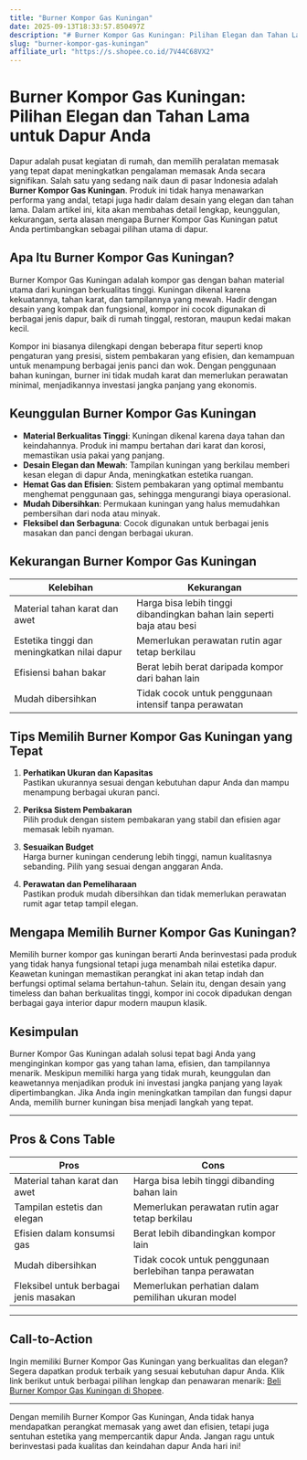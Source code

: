 ```yaml
---
title: "Burner Kompor Gas Kuningan"
date: 2025-09-13T18:33:57.850497Z
description: "# Burner Kompor Gas Kuningan: Pilihan Elegan dan Tahan Lama untuk Dapur Anda..."
slug: "burner-kompor-gas-kuningan"
affiliate_url: "https://s.shopee.co.id/7V44C68VX2"
---
```

# Burner Kompor Gas Kuningan: Pilihan Elegan dan Tahan Lama untuk Dapur Anda

Dapur adalah pusat kegiatan di rumah, dan memilih peralatan memasak yang tepat dapat meningkatkan pengalaman memasak Anda secara signifikan. Salah satu yang sedang naik daun di pasar Indonesia adalah **Burner Kompor Gas Kuningan**. Produk ini tidak hanya menawarkan performa yang andal, tetapi juga hadir dalam desain yang elegan dan tahan lama. Dalam artikel ini, kita akan membahas detail lengkap, keunggulan, kekurangan, serta alasan mengapa Burner Kompor Gas Kuningan patut Anda pertimbangkan sebagai pilihan utama di dapur.

## Apa Itu Burner Kompor Gas Kuningan?

Burner Kompor Gas Kuningan adalah kompor gas dengan bahan material utama dari kuningan berkualitas tinggi. Kuningan dikenal karena kekuatannya, tahan karat, dan tampilannya yang mewah. Hadir dengan desain yang kompak dan fungsional, kompor ini cocok digunakan di berbagai jenis dapur, baik di rumah tinggal, restoran, maupun kedai makan kecil.

Kompor ini biasanya dilengkapi dengan beberapa fitur seperti knop pengaturan yang presisi, sistem pembakaran yang efisien, dan kemampuan untuk menampung berbagai jenis panci dan wok. Dengan penggunaan bahan kuningan, burner ini tidak mudah karat dan memerlukan perawatan minimal, menjadikannya investasi jangka panjang yang ekonomis.

## Keunggulan Burner Kompor Gas Kuningan

- **Material Berkualitas Tinggi**: Kuningan dikenal karena daya tahan dan keindahannya. Produk ini mampu bertahan dari karat dan korosi, memastikan usia pakai yang panjang.
- **Desain Elegan dan Mewah**: Tampilan kuningan yang berkilau memberi kesan elegan di dapur Anda, meningkatkan estetika ruangan.
- **Hemat Gas dan Efisien**: Sistem pembakaran yang optimal membantu menghemat penggunaan gas, sehingga mengurangi biaya operasional.
- **Mudah Dibersihkan**: Permukaan kuningan yang halus memudahkan pembersihan dari noda atau minyak.
- **Fleksibel dan Serbaguna**: Cocok digunakan untuk berbagai jenis masakan dan panci dengan berbagai ukuran.

## Kekurangan Burner Kompor Gas Kuningan

| Kelebihan                                       | Kekurangan                                                        |
|--------------------------------------------------|------------------------------------------------------------------|
| Material tahan karat dan awet                    | Harga bisa lebih tinggi dibandingkan bahan lain seperti baja atau besi |
| Estetika tinggi dan meningkatkan nilai dapur  | Memerlukan perawatan rutin agar tetap berkilau                  |
| Efisiensi bahan bakar                          | Berat lebih berat daripada kompor dari bahan lain               |
| Mudah dibersihkan                              | Tidak cocok untuk penggunaan intensif tanpa perawatan        |

## Tips Memilih Burner Kompor Gas Kuningan yang Tepat

1. **Perhatikan Ukuran dan Kapasitas**  
Pastikan ukurannya sesuai dengan kebutuhan dapur Anda dan mampu menampung berbagai ukuran panci.

2. **Periksa Sistem Pembakaran**  
Pilih produk dengan sistem pembakaran yang stabil dan efisien agar memasak lebih nyaman.

3. **Sesuaikan Budget**  
Harga burner kuningan cenderung lebih tinggi, namun kualitasnya sebanding. Pilih yang sesuai dengan anggaran Anda.

4. **Perawatan dan Pemeliharaan**  
Pastikan produk mudah dibersihkan dan tidak memerlukan perawatan rumit agar tetap tampil elegan.

## Mengapa Memilih Burner Kompor Gas Kuningan?

Memilih burner kompor gas kuningan berarti Anda berinvestasi pada produk yang tidak hanya fungsional tetapi juga menambah nilai estetika dapur. Keawetan kuningan memastikan perangkat ini akan tetap indah dan berfungsi optimal selama bertahun-tahun. Selain itu, dengan desain yang timeless dan bahan berkualitas tinggi, kompor ini cocok dipadukan dengan berbagai gaya interior dapur modern maupun klasik.

## Kesimpulan

Burner Kompor Gas Kuningan adalah solusi tepat bagi Anda yang menginginkan kompor gas yang tahan lama, efisien, dan tampilannya menarik. Meskipun memiliki harga yang tidak murah, keunggulan dan keawetannya menjadikan produk ini investasi jangka panjang yang layak dipertimbangkan. Jika Anda ingin meningkatkan tampilan dan fungsi dapur Anda, memilih burner kuningan bisa menjadi langkah yang tepat.

---

## Pros & Cons Table

| **Pros** | **Cons** |
|------------------------------|--------------------------------------------------|
| Material tahan karat dan awet | Harga bisa lebih tinggi dibanding bahan lain |
| Tampilan estetis dan elegan | Memerlukan perawatan rutin agar tetap berkilau |
| Efisien dalam konsumsi gas | Berat lebih dibandingkan kompor lain |
| Mudah dibersihkan | Tidak cocok untuk penggunaan berlebihan tanpa perawatan |
| Fleksibel untuk berbagai jenis masakan | Memerlukan perhatian dalam pemilihan ukuran model |

---

## Call-to-Action

Ingin memiliki Burner Kompor Gas Kuningan yang berkualitas dan elegan? Segera dapatkan produk terbaik yang sesuai kebutuhan dapur Anda. Klik link berikut untuk berbagai pilihan lengkap dan penawaran menarik: [Beli Burner Kompor Gas Kuningan di Shopee](https://s.shopee.co.id/7V44C68VX2).

---

Dengan memilih Burner Kompor Gas Kuningan, Anda tidak hanya mendapatkan perangkat memasak yang awet dan efisien, tetapi juga sentuhan estetika yang mempercantik dapur Anda. Jangan ragu untuk berinvestasi pada kualitas dan keindahan dapur Anda hari ini!